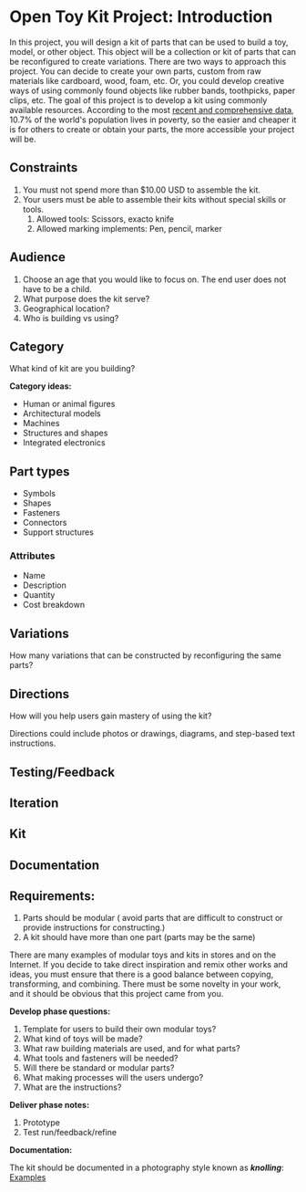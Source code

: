 # Open Toy Kit Project: Introduction

In this project, you will design a kit of parts that can be used to build a toy, model, or other object. This object will be a collection or kit of parts that can be reconfigured to create variations. There are two ways to approach this project. You can decide to create your own parts, custom from raw materials like cardboard, wood, foam, etc. Or, you could develop creative ways of using commonly found objects like rubber bands, toothpicks, paper clips, etc. The goal of this project is to develop a kit using commonly available resources. According to the most [recent and comprehensive data](http://www.worldbank.org/en/publication/poverty-and-shared-prosperity), 10.7% of the world's population lives in poverty, so the easier and cheaper it is for others to create or obtain your parts, the more accessible your project will be.

## Constraints

1. You must not spend more than $10.00 USD to assemble the kit.
2. Your users must be able to assemble their kits without special skills or tools.
   1. Allowed tools: Scissors, exacto knife
   2. Allowed marking implements: Pen, pencil, marker

## Audience

1. Choose an age that you would like to focus on. The end user does not have to be a child.
2. What purpose does the kit serve?
3. Geographical location?
4. Who is building vs using?

## Category

What kind of kit are you building?

**Category ideas:**

* Human or animal figures
* Architectural models
* Machines
* Structures and shapes
* Integrated electronics

## Part types

* Symbols
* Shapes
* Fasteners
* Connectors
* Support structures

### Attributes

* Name
* Description
* Quantity
* Cost breakdown

## Variations

How many variations that can be constructed by reconfiguring the same parts?

## Directions

How will you help users gain mastery of using the kit?

Directions could include photos or drawings, diagrams, and step-based text instructions. 

## Testing/Feedback

## Iteration

## Kit

## Documentation

## Requirements:

1. Parts should be modular \( avoid parts that are difficult to construct or provide instructions for constructing.\)
2. A kit should have more than one part \(parts may be the same\)

There are many examples of modular toys and kits in stores and on the Internet. If you decide to take direct inspiration and remix other works and ideas, you must ensure that there is a good balance between copying, transforming, and combining. There must be some novelty in your work, and it should be obvious that this project came from you.

**Develop phase questions:**

1. Template for users to build their own modular toys?
2. What kind of toys will be made?
3. What raw building materials are used, and for what parts?
4. What tools and fasteners will be needed?
5. Will there be standard or modular parts?
6. What making processes will the users undergo?
7. What are the instructions?

**Deliver phase notes:**

1. Prototype
2. Test run/feedback/refine





**Documentation:**

The kit should be documented in a photography style known as _**knolling**_: [Examples](http://theultralinx.com/2013/09/50-amazing-examples-knolling-photography/)

